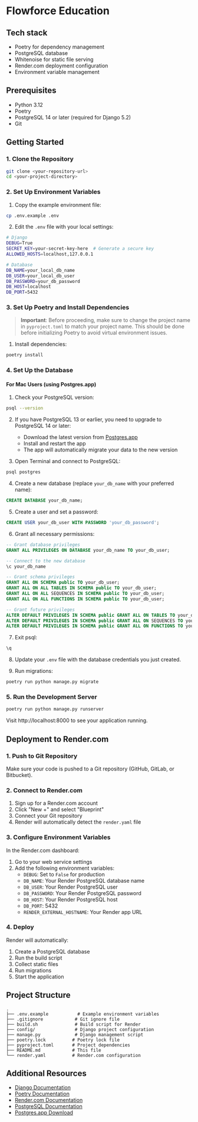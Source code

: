 # Flowforce Education

## Tech stack

- Poetry for dependency management
- PostgreSQL database
- Whitenoise for static file serving
- Render.com deployment configuration
- Environment variable management

## Prerequisites

- Python 3.12
- Poetry
- PostgreSQL 14 or later (required for Django 5.2)
- Git

## Getting Started

### 1. Clone the Repository

```bash
git clone <your-repository-url>
cd <your-project-directory>
```

### 2. Set Up Environment Variables

1. Copy the example environment file:
```bash
cp .env.example .env
```

2. Edit the `.env` file with your local settings:
```bash
# Django
DEBUG=True
SECRET_KEY=your-secret-key-here  # Generate a secure key
ALLOWED_HOSTS=localhost,127.0.0.1

# Database
DB_NAME=your_local_db_name
DB_USER=your_local_db_user
DB_PASSWORD=your_db_password
DB_HOST=localhost
DB_PORT=5432
```

### 3. Set Up Poetry and Install Dependencies

> **Important**: Before proceeding, make sure to change the project name in `pyproject.toml` to match your project name. This should be done before initializing Poetry to avoid virtual environment issues.

1. Install dependencies:
```bash
poetry install
```

### 4. Set Up the Database

#### For Mac Users (using Postgres.app)

1. Check your PostgreSQL version:
```bash
psql --version
```

2. If you have PostgreSQL 13 or earlier, you need to upgrade to PostgreSQL 14 or later:
   - Download the latest version from [Postgres.app](https://postgresapp.com/)
   - Install and restart the app
   - The app will automatically migrate your data to the new version

3. Open Terminal and connect to PostgreSQL:
```bash
psql postgres
```

4. Create a new database (replace `your_db_name` with your preferred name):
```sql
CREATE DATABASE your_db_name;
```

5. Create a user and set a password:
```sql
CREATE USER your_db_user WITH PASSWORD 'your_db_password';
```

6. Grant all necessary permissions:
```sql
-- Grant database privileges
GRANT ALL PRIVILEGES ON DATABASE your_db_name TO your_db_user;

-- Connect to the new database
\c your_db_name

-- Grant schema privileges
GRANT ALL ON SCHEMA public TO your_db_user;
GRANT ALL ON ALL TABLES IN SCHEMA public TO your_db_user;
GRANT ALL ON ALL SEQUENCES IN SCHEMA public TO your_db_user;
GRANT ALL ON ALL FUNCTIONS IN SCHEMA public TO your_db_user;

-- Grant future privileges
ALTER DEFAULT PRIVILEGES IN SCHEMA public GRANT ALL ON TABLES TO your_db_user;
ALTER DEFAULT PRIVILEGES IN SCHEMA public GRANT ALL ON SEQUENCES TO your_db_user;
ALTER DEFAULT PRIVILEGES IN SCHEMA public GRANT ALL ON FUNCTIONS TO your_db_user;
```

7. Exit psql:
```sql
\q
```

8. Update your `.env` file with the database credentials you just created.

9. Run migrations:
```bash
poetry run python manage.py migrate
```

### 5. Run the Development Server

```bash
poetry run python manage.py runserver
```

Visit http://localhost:8000 to see your application running.

## Deployment to Render.com

### 1. Push to Git Repository

Make sure your code is pushed to a Git repository (GitHub, GitLab, or Bitbucket).

### 2. Connect to Render.com

1. Sign up for a Render.com account
2. Click "New +" and select "Blueprint"
3. Connect your Git repository
4. Render will automatically detect the `render.yaml` file

### 3. Configure Environment Variables

In the Render.com dashboard:
1. Go to your web service settings
2. Add the following environment variables:
   - `DEBUG`: Set to `False` for production
   - `DB_NAME`: Your Render PostgreSQL database name
   - `DB_USER`: Your Render PostgreSQL user
   - `DB_PASSWORD`: Your Render PostgreSQL password
   - `DB_HOST`: Your Render PostgreSQL host
   - `DB_PORT`: 5432
   - `RENDER_EXTERNAL_HOSTNAME`: Your Render app URL

### 4. Deploy

Render will automatically:
1. Create a PostgreSQL database
2. Run the build script
3. Collect static files
4. Run migrations
5. Start the application

## Project Structure

```
.
├── .env.example           # Example environment variables
├── .gitignore            # Git ignore file
├── build.sh              # Build script for Render
├── config/               # Django project configuration
├── manage.py             # Django management script
├── poetry.lock          # Poetry lock file
├── pyproject.toml       # Project dependencies
├── README.md            # This file
└── render.yaml          # Render.com configuration
```

## Additional Resources

- [Django Documentation](https://docs.djangoproject.com/)
- [Poetry Documentation](https://python-poetry.org/docs/)
- [Render.com Documentation](https://render.com/docs)
- [PostgreSQL Documentation](https://www.postgresql.org/docs/)
- [Postgres.app Download](https://postgresapp.com/)
